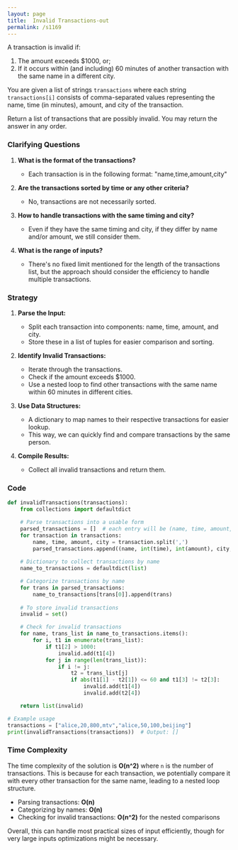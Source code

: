 ```yaml
---
layout: page
title:  Invalid Transactions-out
permalink: /s1169
---
```


A transaction is invalid if:

1. The amount exceeds $1000, or;
2. If it occurs within (and including) 60 minutes of another transaction with the same name in a different city.

You are given a list of strings `transactions` where each string `transactions[i]` consists of comma-separated values representing the name, time (in minutes), amount, and city of the transaction.

Return a list of transactions that are possibly invalid. You may return the answer in any order.

### Clarifying Questions

1. **What is the format of the transactions?**
   - Each transaction is in the following format: "name,time,amount,city"

2. **Are the transactions sorted by time or any other criteria?**
   - No, transactions are not necessarily sorted.

3. **How to handle transactions with the same timing and city?**
   - Even if they have the same timing and city, if they differ by name and/or amount, we still consider them.

4. **What is the range of inputs?**
   - There's no fixed limit mentioned for the length of the transactions list, but the approach should consider the efficiency to handle multiple transactions.

### Strategy

1. **Parse the Input:**
   - Split each transaction into components: name, time, amount, and city.
   - Store these in a list of tuples for easier comparison and sorting.

2. **Identify Invalid Transactions:**
   - Iterate through the transactions.
   - Check if the amount exceeds $1000.
   - Use a nested loop to find other transactions with the same name within 60 minutes in different cities.

3. **Use Data Structures:**
   - A dictionary to map names to their respective transactions for easier lookup.
   - This way, we can quickly find and compare transactions by the same person.

4. **Compile Results:**
   - Collect all invalid transactions and return them.

### Code

```python
def invalidTransactions(transactions):
    from collections import defaultdict

    # Parse transactions into a usable form
    parsed_transactions = []  # each entry will be (name, time, amount, city, original)
    for transaction in transactions:
        name, time, amount, city = transaction.split(',')
        parsed_transactions.append((name, int(time), int(amount), city, transaction))
    
    # Dictionary to collect transactions by name
    name_to_transactions = defaultdict(list)

    # Categorize transactions by name
    for trans in parsed_transactions:
        name_to_transactions[trans[0]].append(trans)
    
    # To store invalid transactions
    invalid = set()

    # Check for invalid transactions
    for name, trans_list in name_to_transactions.items():
        for i, t1 in enumerate(trans_list):
            if t1[2] > 1000:
                invalid.add(t1[4])
            for j in range(len(trans_list)):
                if i != j:
                    t2 = trans_list[j]
                    if abs(t1[1] - t2[1]) <= 60 and t1[3] != t2[3]:
                        invalid.add(t1[4])
                        invalid.add(t2[4])

    return list(invalid)

# Example usage
transactions = ["alice,20,800,mtv","alice,50,100,beijing"]
print(invalidTransactions(transactions))  # Output: []
```

### Time Complexity

The time complexity of the solution is **O(n^2)** where `n` is the number of transactions. This is because for each transaction, we potentially compare it with every other transaction for the same name, leading to a nested loop structure.

- Parsing transactions: **O(n)**
- Categorizing by names: **O(n)**
- Checking for invalid transactions: **O(n^2)** for the nested comparisons

Overall, this can handle most practical sizes of input efficiently, though for very large inputs optimizations might be necessary.
